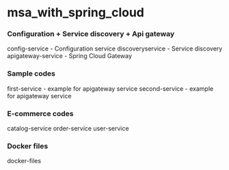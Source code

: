 # msa_with_spring_cloud

### Configuration + Service discovery + Api gateway
config-service - Configuration service
discoveryservice - Service discovery
apigateway-service - Spring Cloud Gateway


### Sample codes
first-service - example for apigateway service
second-service - example for apigateway service

### E-commerce codes
catalog-service
order-service
user-service

### Docker files
docker-files
